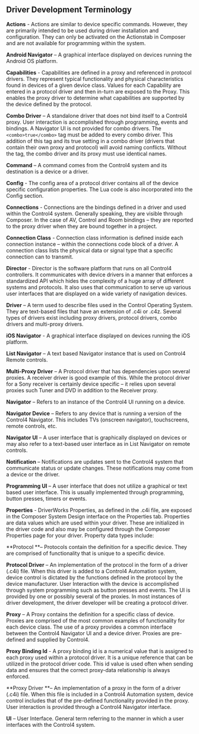 ## Driver Development Terminology

**Actions** - Actions are similar to device specific commands. However, they are primarily intended to be used during driver installation and configuration. They can only be activated on the Actionstab in Composer and are not available for programming within the system. 

**Android Navigator** – A graphical interface displayed on devices running the Android OS platform.

**Capabilities** - Capabilities are defined in a proxy and referenced in protocol drivers. They represent typical functionality and physical characteristics found in devices of a given device class. Values for each Capability are entered in a protocol driver and then in-turn are exposed to the Proxy.  This enables the proxy driver to determine what capabilities are supported by the device defined by the protocol.

**Combo Driver** – A standalone driver that does not bind itself to a Control4 proxy. User interaction is accomplished through programming, events and bindings. A Navigator UI is not provided for combo drivers. The `<combo>true</combo>` tag must be added to every combo driver. This addition of this tag and its true setting in a combo driver (drivers that contain their own proxy and protocol) will avoid naming conflicts. Without the tag, the combo driver and its proxy must use identical names.

**Command** – A command comes from the Control4 system and its destination is a device or a driver.

**Config** - The config area of a protocol driver contains all of the device specific configuration properties.  The Lua code is also incorporated into the Config section.

**Connections** - Connections are the bindings defined in a driver and used within the Control4 system. Generally speaking, they are visible through Composer. In the case of AV, Control and Room bindings – they are reported to the proxy driver when they are bound together in a project.

**Connection Class** - Connection class information is defined inside each connection instance – within the connections code block of a driver. A connection class lists the physical data or signal type that a specific connection can to transmit.

**Director** - Director is the software platform that runs on all Control4 controllers. It communicates with device drivers in a manner that enforces a standardized API which hides the complexity of a huge array of different systems and protocols. It also uses that communication to serve up various user interfaces that are displayed on a wide variety of navigation devices.

**Driver** – A term used to describe files used in the Control Operating System. They are text-based files that have an extension of .c4i or .c4z. Several types of drivers exist including proxy drivers, protocol drivers, combo drivers and multi-proxy drivers.

**iOS Navigator** - A graphical interface displayed on devices running the iOS platform.

**List Navigator** – A text based Navigator instance that is used on Control4 Remote controls.

**Multi-Proxy Driver** – A Protocol driver that has dependencies upon several proxies. A receiver driver is good example of this. While the protocol driver for a Sony receiver is certainly device specific – it relies upon several proxies such Tuner and DVD in addition to the Receiver proxy.

**Navigator** – Refers to an instance of the Control4 UI running on a device.

**Navigator Device** – Refers to any device that is running a version of the Control4 Navigator. This includes TVs (onscreen navigator), touchscreens, remote controls, etc.

**Navigator UI** – A user interface that is graphically displayed on devices or may also refer to a text-based user interface as in List Navigator on remote controls.

**Notification** – Notifications are updates sent to the Control4 system that communicate status or update changes. These notifications may come from a device or the driver.

**Programming UI** – A user interface that does not utilize a graphical or text based user interface. This is usually implemented through programming, button presses, timers or events.

**Properties** - DriverWorks Properties, as defined in the .c4i file, are exposed in the Composer System Design interface on the Properties tab. Properties are data values which are used within your driver. These are initialized in the driver code and also may be configured through the Composer Properties page for your driver. Property data types include:

**Protocol **– Protocols contain the definition for a specific device. They are comprised of functionality that is unique to a specific device.

**Protocol Driver** – An implementation of the protocol in the form of a driver (.c4i) file. When this driver is added to a Control4 Automation system, device control is dictated by the functions defined in the protocol by the device manufacturer. User Interaction with the device is accomplished through system programming such as button presses and events. The UI is provided by one or possibly several of the proxies. In most instances of driver development, the driver developer will be creating a protocol driver.

**Proxy** – A Proxy contains the definition for a specific class of device. Proxies are comprised of the most common examples of functionality for each device class. The use of a proxy provides a common interface between the Control4 Navigator UI and a device driver. Proxies are pre-defined and supplied by Control4.

**Proxy Binding Id** - A proxy binding id is a numerical value that is assigned to each proxy used within a protocol driver. It is a unique reference that can be utilized in the protocol driver code. This id value is used often when sending data and ensures that the correct proxy-data relationship is always enforced.

**Proxy Driver **– An implementation of a proxy in the form of a driver (.c4i) file. When this file is included in a Control4 Automation system, device control includes that of the pre-defined functionality provided in the proxy. User interaction is provided through a Control4 Navigator interface.

**UI** – User Interface. General term referring to the manner in which a user interfaces with the Control4 system.